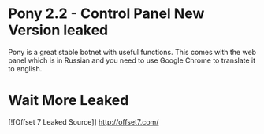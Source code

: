 # Pony 2.2 - Control Panel New Version leaked

Pony is a great stable botnet with useful functions. This comes with the web panel which is in Russian and you need to use Google Chrome to translate it to english. 


# Wait More Leaked 

[![Offset 7 Leaked Source]]
http://offset7.com/






